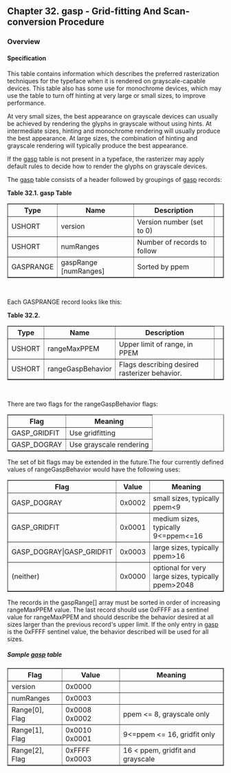 <div xmlns="http://www.w3.org/1999/xhtml" class="chapter"><div class="titlepage"><div><div><h2 class="title"><a name="chapter.gasp"></a>Chapter 32. gasp - Grid-fitting And Scan-conversion Procedure</h2></div></div></div><div role="fragment" class="section"><div class="titlepage"><div><div><h3 class="title"><a name="idm504610085904"></a>Overview</h3></div></div></div><div role="specification" class="section"><div class="titlepage"><div><div><h4 class="title"><a name="section.33.1.1"></a>Specification</h4></div></div></div><p>This table contains information which describes the
          preferred rasterization techniques for the typeface when it
          is rendered on grayscale-capable devices. This table also
          has some use for monochrome devices, which may use the table
          to turn off hinting at very large or small sizes, to improve
          performance.</p><p>At very small sizes, the best appearance on grayscale
          devices can usually be achieved by rendering the glyphs in
          grayscale without using hints. At intermediate sizes,
          hinting and monochrome rendering will usually produce the
          best appearance. At large sizes, the combination of hinting
          and grayscale rendering will typically produce the best
          appearance.</p><p>If the <a class="link" href="chapter.gasp.html" title="Chapter 32. gasp - Grid-fitting And Scan-conversion Procedure">gasp</a> table is not present in a typeface, the
          rasterizer may apply default rules to decide how to render
          the glyphs on grayscale devices.</p><p>The <a class="link" href="chapter.gasp.html" title="Chapter 32. gasp - Grid-fitting And Scan-conversion Procedure">gasp</a> table consists of a header followed by
          groupings of <a class="link" href="chapter.gasp.html" title="Chapter 32. gasp - Grid-fitting And Scan-conversion Procedure">gasp</a> records:</p><div class="table"><a name="idm504610079680"></a><p class="title"><strong>Table 32.1. gasp Table</strong></p><div class="table-contents"><table class="table" summary="gasp Table" border="1"><colgroup><col/><col/><col/><col/></colgroup><thead><tr><th>Type</th><th>Name</th><th>Description</th><td class="auto-generated"> </td></tr></thead><tbody><tr><td>USHORT</td><td>version</td><td>Version number (set to 0)</td><td class="auto-generated"> </td></tr><tr><td>USHORT</td><td>numRanges</td><td>Number of records to follow</td><td class="auto-generated"> </td></tr><tr><td>GASPRANGE</td><td>gaspRange [numRanges]</td><td>Sorted by ppem</td><td class="auto-generated"> </td></tr></tbody></table></div></div><br class="table-break"/><p>Each GASPRANGE record looks like this:</p><div class="table"><a name="idm504610072512"></a><p class="title"><strong>Table 32.2. </strong></p><div class="table-contents"><table class="table" border="1"><colgroup><col/><col/><col/><col/></colgroup><thead><tr><th>Type</th><th>Name</th><th>Description</th><td class="auto-generated"> </td></tr></thead><tbody><tr><td>USHORT</td><td>rangeMaxPPEM</td><td>Upper limit of range, in PPEM</td><td class="auto-generated"> </td></tr><tr><td>USHORT</td><td>rangeGaspBehavior</td><td>Flags describing desired rasterizer
              behavior.</td><td class="auto-generated"> </td></tr></tbody></table></div></div><br class="table-break"/><p>There are two flags for the rangeGaspBehavior
          flags:</p><div class="informaltable"><table class="informaltable" border="1"><colgroup><col/><col/></colgroup><thead><tr><th>Flag</th><th>Meaning</th></tr></thead><tbody><tr><td>GASP_GRIDFIT</td><td>Use gridfitting</td></tr><tr><td>GASP_DOGRAY</td><td>Use grayscale rendering</td></tr></tbody></table></div><p>The set of bit flags may be extended in the future.The
          four currently defined values of rangeGaspBehavior would
          have the following uses:</p><div class="informaltable"><table class="informaltable" border="1"><colgroup><col/><col/><col/></colgroup><thead><tr><th>Flag</th><th>Value</th><th>Meaning</th></tr></thead><tbody><tr><td>GASP_DOGRAY</td><td>0x0002</td><td>small sizes, typically ppem&lt;9</td></tr><tr><td>GASP_GRIDFIT</td><td>0x0001</td><td>medium sizes, typically 9&lt;=ppem&lt;=16</td></tr><tr><td>GASP_DOGRAY|GASP_GRIDFIT</td><td>0x0003</td><td>large sizes, typically ppem&gt;16</td></tr><tr><td>(neither)</td><td>0x0000</td><td>optional for very large sizes, typically
                  ppem&gt;2048</td></tr></tbody></table></div><p>The records in the gaspRange[] array must be sorted in
          order of increasing rangeMaxPPEM value. The last record
          should use 0xFFFF as a sentinel value for rangeMaxPPEM and
          should describe the behavior desired at all sizes larger
          than the previous record's upper limit. If the only entry in
          <a class="link" href="chapter.gasp.html" title="Chapter 32. gasp - Grid-fitting And Scan-conversion Procedure">gasp</a> is the 0xFFFF sentinel value, the
          behavior described will be used for all sizes.</p><h5><a name="idm504610049712"></a>Sample <a class="link" href="chapter.gasp.html" title="Chapter 32. gasp - Grid-fitting And Scan-conversion Procedure">gasp</a> table</h5><div class="informaltable"><table class="informaltable" border="1"><colgroup><col/><col/><col/></colgroup><thead><tr><th>Flag</th><th>Value</th><th>Meaning</th></tr></thead><tbody><tr><td>version</td><td>0x0000</td><td> </td></tr><tr><td>numRanges</td><td>0x0003</td><td> </td></tr><tr><td>Range[0], Flag</td><td>0x0008 0x0002</td><td>ppem &lt;= 8, grayscale only</td></tr><tr><td>Range[1], Flag</td><td>0x0010 0x0001</td><td>9&lt;=ppem &lt;= 16, gridfit only</td></tr><tr><td>Range[2], Flag</td><td>0xFFFF 0x0003</td><td>16 &lt; ppem, gridfit and grayscale</td></tr></tbody></table></div></div></div></div>